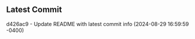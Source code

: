 
## Latest Commit
d426ac9 - Update README with latest commit info (2024-08-29 16:59:59 -0400) <Yunxi-Zhou>
